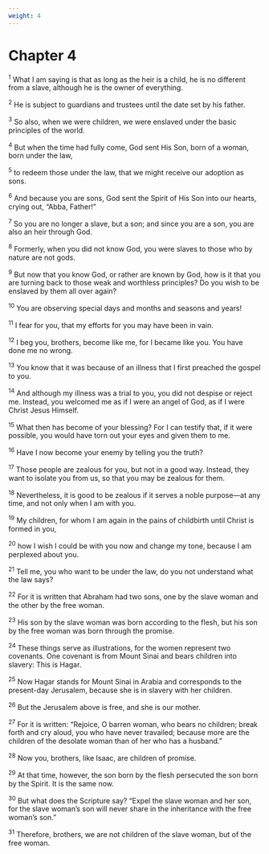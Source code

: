 ```yaml
---
weight: 4
---
```


# Chapter 4

<sup>1</sup> What I am saying is that as long as the heir is a child, he is no different from a slave, although he is the owner of everything. 

<sup>2</sup> He is subject to guardians and trustees until the date set by his father. 

<sup>3</sup> So also, when we were children, we were enslaved under the basic principles of the world. 

<sup>4</sup> But when the time had fully come, God sent His Son, born of a woman, born under the law, 

<sup>5</sup> to redeem those under the law, that we might receive our adoption as sons. 

<sup>6</sup> And because you are sons, God sent the Spirit of His Son into our hearts, crying out, “Abba, Father!” 

<sup>7</sup> So you are no longer a slave, but a son; and since you are a son, you are also an heir through God. 

<sup>8</sup> Formerly, when you did not know God, you were slaves to those who by nature are not gods. 

<sup>9</sup> But now that you know God, or rather are known by God, how is it that you are turning back to those weak and worthless principles? Do you wish to be enslaved by them all over again? 

<sup>10</sup> You are observing special days and months and seasons and years! 

<sup>11</sup> I fear for you, that my efforts for you may have been in vain. 

<sup>12</sup> I beg you, brothers, become like me, for I became like you. You have done me no wrong. 

<sup>13</sup> You know that it was because of an illness that I first preached the gospel to you. 

<sup>14</sup> And although my illness was a trial to you, you did not despise or reject me. Instead, you welcomed me as if I were an angel of God, as if I were Christ Jesus Himself. 

<sup>15</sup> What then has become of your blessing? For I can testify that, if it were possible, you would have torn out your eyes and given them to me. 

<sup>16</sup> Have I now become your enemy by telling you the truth? 

<sup>17</sup> Those people are zealous for you, but not in a good way. Instead, they want to isolate you from us, so that you may be zealous for them. 

<sup>18</sup> Nevertheless, it is good to be zealous if it serves a noble purpose—at any time, and not only when I am with you. 

<sup>19</sup> My children, for whom I am again in the pains of childbirth until Christ is formed in you, 

<sup>20</sup> how I wish I could be with you now and change my tone, because I am perplexed about you. 

<sup>21</sup> Tell me, you who want to be under the law, do you not understand what the law says? 

<sup>22</sup> For it is written that Abraham had two sons, one by the slave woman and the other by the free woman. 

<sup>23</sup> His son by the slave woman was born according to the flesh, but his son by the free woman was born through the promise. 

<sup>24</sup> These things serve as illustrations, for the women represent two covenants. One covenant is from Mount Sinai and bears children into slavery: This is Hagar. 

<sup>25</sup> Now Hagar stands for Mount Sinai in Arabia and corresponds to the present-day Jerusalem, because she is in slavery with her children. 

<sup>26</sup> But the Jerusalem above is free, and she is our mother. 

<sup>27</sup> For it is written: “Rejoice, O barren woman, who bears no children; break forth and cry aloud, you who have never travailed; because more are the children of the desolate woman than of her who has a husband.” 

<sup>28</sup> Now you, brothers, like Isaac, are children of promise. 

<sup>29</sup> At that time, however, the son born by the flesh persecuted the son born by the Spirit. It is the same now. 

<sup>30</sup> But what does the Scripture say? “Expel the slave woman and her son, for the slave woman’s son will never share in the inheritance with the free woman’s son.” 

<sup>31</sup> Therefore, brothers, we are not children of the slave woman, but of the free woman. 


